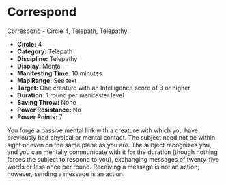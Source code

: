 # Correspond

[Correspond](/Psionics/C/Correspond.md) - Circle 4, Telepath, Telepathy

- **Circle:** 4
- **Category:** Telepath
- **Discipline:** Telepathy
- **Display:** Mental
- **Manifesting Time:** 10 minutes
- **Map Range:** See text
- **Target:** One creature with an Intelligence score of 3 or higher
- **Duration:** 1 round per manifester level
- **Saving Throw:** None
- **Power Resistance:** No
- **Power Points:** 7

You forge a passive mental link with a creature with which you have previously had physical or mental contact. The subject need not be within sight or even on the same plane as you are. The subject recognizes you, and you can mentally communicate with it for the duration (though nothing forces the subject to respond to you), exchanging messages of twenty-five words or less once per round. Receiving a message is not an action; however, sending a message is an action.
